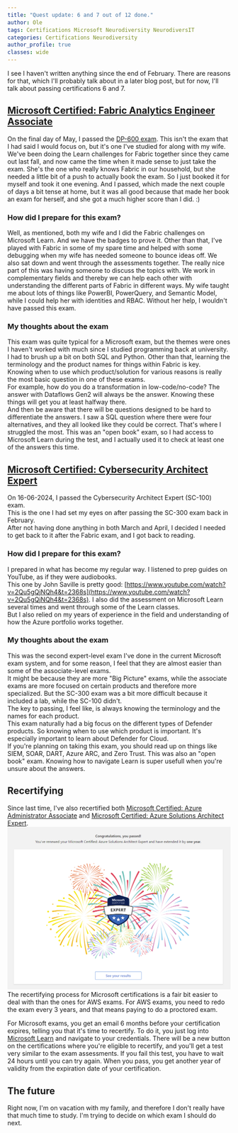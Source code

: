 ```yaml
---
title: "Quest update: 6 and 7 out of 12 done."
author: Ole
tags: Certifications Microsoft Neurodiversity NeurodiversIT
categories: Certifications Neurodiversity
author_profile: true
classes: wide
---
```


I see I haven't written anything since the end of February. There are reasons for that, which I'll probably talk about in a later blog post, but for now, I'll talk about passing certifications 6 and 7.

## [Microsoft Certified: Fabric Analytics Engineer Associate](https://learn.microsoft.com/en-us/credentials/certifications/fabric-analytics-engineer-associate/?practice-assessment-type=certification)

On the final day of May, I passed the [DP-600 exam](https://learn.microsoft.com/en-us/credentials/certifications/fabric-analytics-engineer-associate/?practice-assessment-type=certification). 
This isn't the exam that I had said I would focus on, but it's one I've studied for along with my wife.  
We've been doing the Learn challenges for Fabric together since they came out last fall, and now came the time when it made sense to just take the exam. She's the one who really knows Fabric in our household, but she needed a little bit of a push to actually book the exam. So I just booked it for myself and took it one evening. 
And I passed, which made the next couple of days a bit tense at home, but it was all good because that made her book an exam for herself, and she got a much higher score than I did. :)

### How did I prepare for this exam?
Well, as mentioned, both my wife and I did the Fabric challenges on Microsoft Learn. And we have the badges to prove it.
Other than that, I've played with Fabric in some of my spare time and helped with some debugging when my wife has needed someone to bounce ideas off. We also sat down and went through the assessments together.
The really nice part of this was having someone to discuss the topics with. We work in complementary fields and thereby we can help each other with understanding the different parts of Fabric in different ways. My wife taught me about lots of things like PowerBI, PowerQuery, and Semantic Model, while I could help her with identities and RBAC.
Without her help, I wouldn't have passed this exam.

### My thoughts about the exam
This exam was quite typical for a Microsoft exam, but the themes were ones I haven't worked with much since I studied programming back at university. I had to brush up a bit on both SQL and Python. 
Other than that, learning the terminology and the product names for things within Fabric is key.  
Knowing when to use which product/solution for various reasons is really the most basic question in one of these exams.  
For example, how do you do a transformation in low-code/no-code? The answer with Dataflows Gen2 will always be the answer.
Knowing these things will get you at least halfway there.  
And then be aware that there will be questions designed to be hard to differentiate the answers. I saw a SQL question where there were four alternatives, and they all looked like they could be correct. That's where I struggled the most.
This was an "open book" exam, so I had access to Microsoft Learn during the test, and I actually used it to check at least one of the answers this time.

## [Microsoft Certified: Cybersecurity Architect Expert](https://learn.microsoft.com/en-us/credentials/certifications/cybersecurity-architect-expert/)
On 16-06-2024, I passed the Cybersecurity Architect Expert (SC-100) exam.  
This is the one I had set my eyes on after passing the SC-300 exam back in February.  
After not having done anything in both March and April, I decided I needed to get back to it after the Fabric exam, and I got back to reading.

### How did I prepare for this exam?
I prepared in what has become my regular way. I listened to prep guides on YouTube, as if they were audiobooks.  
This one by John Saville is pretty good: [https://www.youtube.com/watch?v=2Qu5gQjNQh4&t=2368s](https://www.youtube.com/watch?v=2Qu5gQjNQh4&t=2368s).
I also did the assessment on Microsoft Learn several times and went through some of the Learn classes.  
But I also relied on my years of experience in the field and understanding of how the Azure portfolio works together.

### My thoughts about the exam
This was the second expert-level exam I've done in the current Microsoft exam system, and for some reason, I feel that they are almost easier than some of the associate-level exams.  
It might be because they are more "Big Picture" exams, while the associate exams are more focused on certain products and therefore more specialized. But the SC-300 exam was a bit more difficult because it included a lab, while the SC-100 didn't.  
The key to passing, I feel like, is always knowing the terminology and the names for each product.  
This exam naturally had a big focus on the different types of Defender products. So knowing when to use which product is important. 
It's especially important to learn about Defender for Cloud.  
If you're planning on taking this exam, you should read up on things like SIEM, SOAR, DART, Azure ARC, and Zero Trust. 
This was also an "open book" exam. Knowing how to navigate Learn is super usefull when you're unsure about the answers.

## Recertifying
Since last time, I've also recertified both [Microsoft Certified: Azure Administrator Associate](https://learn.microsoft.com/en-us/credentials/certifications/azure-administrator/) and [Microsoft Certified: Azure Solutions Architect Expert](https://learn.microsoft.com/en-us/credentials/certifications/azure-solutions-architect/).
![Recertified](/assets/images/certification6-7/expert%20renewal.png)
The recertifying process for Microsoft certifications is a fair bit easier to deal with than the ones for AWS exams. For AWS exams, you need to redo the exam every 3 years, and that means paying to do a proctored exam.  

For Microsoft exams, you get an email 6 months before your certification expires, telling you that it's time to recertify.
To do it, you just log into [Microsoft Learn](https://learn.microsoft.com) and navigate to your credentials. There will be a new button on the certifications where you're eligible to recertify, and you'll get a test very similar to the exam assessments. If you fail this test, you have to wait 24 hours until you can try again. 
When you pass, you get another year of validity from the expiration date of your certification.

## The future
Right now, I'm on vacation with my family, and therefore I don't really have that much time to study. I'm trying to decide on which exam I should do next.
